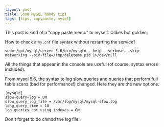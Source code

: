 ```yaml
---
layout: post
title: Some MySQL handy tips
tags: [tips, copypaste, mysql]
---
```


This post is kind of a "copy paste memo" to myself. Oldies but goldies.

How to check a `my.cnf` file syntax without restarting the service?

    sudo /opt/mysql/server-5.6/bin/mysqld --help --verbose --skip-networking --pid-file=/tmp/deleteme.pid 1>/dev/null

All the things that appear in the console are useful (of course, syntax errors included).

From mysql 5.6, the syntax to log slow queries and queries that perform full table scans (bad for performance!) changed. Here they are the new options.

    [mysqld]
    slow-query-log = ON
    slow_query_log_file = /var/log/mysql/mysql-slow.log
    long_query_time = 10
    log_queries_not_using_indexes = ON

Don't forget to do chmod the log file!
